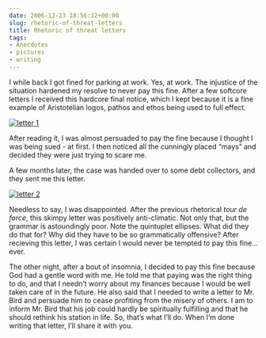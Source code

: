 ```yaml
---
date: 2006-12-23 18:56:12+00:00
slug: rhetoric-of-threat-letters
title: Rhetoric of threat letters
tags:
- Anecdotes
- pictures
- writing
---
```


I while back I got fined for parking at work. Yes, at work. The injustice of the situation hardened my resolve to never pay this fine. After a few softcore letters I received this hardcore final notice, which I kept because it is a fine example of Aristotelian logos, pathos and ethos being used to full effect.


[![letter 1](http://wordbitarchives.files.wordpress.com/2014/03/letter-1.jpg)](http://wordbitarchives.files.wordpress.com/2014/03/letter-1.jpg)


After reading it, I was almost persuaded to pay the fine because I thought I was being sued - at first. I then noticed all the cunningly placed “mays” and decided they were just trying to scare me.

A few months later, the case was handed over to some debt collectors, and they sent me this letter.

[![letter 2](http://wordbitarchives.files.wordpress.com/2014/03/letter-2.jpg)](http://wordbitarchives.files.wordpress.com/2014/03/letter-2.jpg)

Needless to say, I was disappointed. After the previous rhetorical _tour de force_, this skimpy letter was positively anti-climatic. Not only that, but the grammar is astoundingly poor. Note the quintuplet ellipses. What did they do that for? Why did they have to be so grammatically offensive? After recieving this letter, I was certain I would never be tempted to pay this fine…ever.

The other night, after a bout of insomnia, I decided to pay this fine because God had a gentle word with me. He told me that paying was the right thing to do, and that I needn’t worry about my finances because I would be well taken care of in the future. He also said that I needed to write a letter to Mr. Bird and persuade him to cease profiting from the misery of others. I am to inform Mr. Bird that his job could hardly be spiritually fulfilling and that he should rethink his station in life. So, that’s what I’ll do. When I’m done writing that letter, I’ll share it with you.
